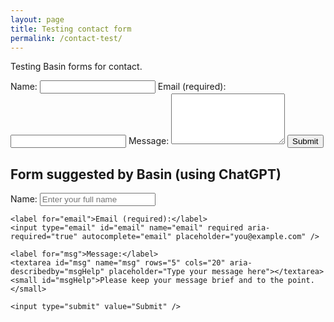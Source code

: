 ```yaml
---
layout: page
title: Testing contact form
permalink: /contact-test/
---
```

Testing Basin forms for contact.

<form action="https://usebasin.com/f/f369a9edd4dd"  method="POST">
    <label for="name" autocomplete="on">Name:</label>
    <input type="text" id="name" name="name" required>
     <label for="email" autocomplete="on">Email (required):</label>
   <input type="email" id="email" name="email" aria-required="true">
    <label for="msg">Message:</label>
    <textarea id="msg" name="msg" rows="5" cols="20"></textarea>
   <input type="submit" value="Submit">
</form>

## Form suggested by Basin (using ChatGPT)

<form action="https://usebasin.com/f/f369a9edd4dd" method="POST">
    <label for="name">Name:</label>
    <input type="text" id="name" name="name" required autocomplete="name" placeholder="Enter your full name" />
    
    <label for="email">Email (required):</label>
    <input type="email" id="email" name="email" required aria-required="true" autocomplete="email" placeholder="you@example.com" />
    
    <label for="msg">Message:</label>
    <textarea id="msg" name="msg" rows="5" cols="20" aria-describedby="msgHelp" placeholder="Type your message here"></textarea>
    <small id="msgHelp">Please keep your message brief and to the point.</small>
    
    <input type="submit" value="Submit" />
</form>